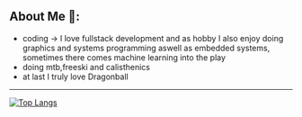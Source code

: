 ## About Me 👋:
 - coding -> I love fullstack development and as hobby I also enjoy doing graphics and systems programming aswell as embedded systems, sometimes there comes machine learning into the play
 - doing mtb,freeski and calisthenics
 - at last I truly love Dragonball
 
---

[![Top Langs](https://github-readme-stats.vercel.app/api/top-langs/?username=Mathewooo&hide=css,html&langs_count=8&theme=onedark)](https://github.com/anuraghazra/github-readme-stats)



